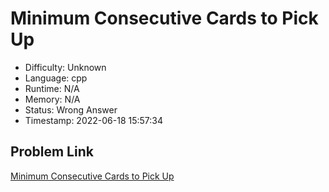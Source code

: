 # Minimum Consecutive Cards to Pick Up

- Difficulty: Unknown
- Language: cpp
- Runtime: N/A
- Memory: N/A
- Status: Wrong Answer
- Timestamp: 2022-06-18 15:57:34

## Problem Link
[Minimum Consecutive Cards to Pick Up](https://leetcode.com/problems/minimum-consecutive-cards-to-pick-up)

